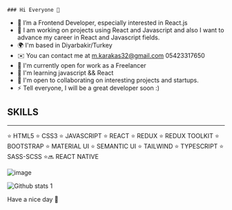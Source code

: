 
    ### Hi Everyone 👋
                      

- 🔭  I’m a Frontend Developer, especially interested in React.js
- 🌱  I am working on projects using React and Javascript and also 
       I want to advance my career in React and Javascript fields.
- 🌍  I'm based in Diyarbakir/Turkey
- ✉️  You can contact me at m.karakas32@gmail.com 05423317650
- 🚀  I'm currently open for work as a Freelancer
- 🧠  I'm learning javascript && React
- 🤝  I'm open to collaborating on interesting projects and startups.
- ⚡  Tell everyone, I will be a great developer soon :)
 
 ## SKILLS
 <hr>
⭐️ HTML5
⭐️ CSS3
⭐️ JAVASCRIPT
⭐️ REACT
⭐️ REDUX
⭐️ REDUX TOOLKIT
⭐️ BOOTSTRAP
⭐️ MATERIAL UI
⭐️ SEMANTIC UI
⭐️ TAILWIND
⭐️ TYPESCRIPT
⭐️ SASS-SCSS
⭐🔜 REACT NATIVE

![image](https://fiverr-res.cloudinary.com/images/t_main1,q_auto,f_auto,q_auto,f_auto/gigs/123519806/original/21b422e6242d494f43b27499e7fc7bbf93adcbd2/fix-and-debug-html-css-javascript-reactjs-code.jpg)

   
![Github stats 1](https://github-readme-stats.vercel.app/api?username=mhmtkarakas&show_icons=true&theme=gradient) 


Have a nice day 👋

